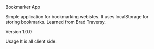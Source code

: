 Bookmarker App

Simple application for bookmarking webistes. It uses localStorage for storing bookmarks. Learned from Brad Traversy.

Version
1.0.0

Usage
It is all client side.